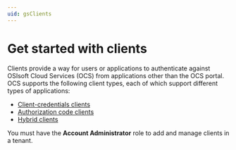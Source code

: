 ```yaml
---
uid: gsClients
---
```

# Get started with clients

Clients provide a way for users or applications to authenticate against OSIsoft Cloud Services (OCS) from applications other than the OCS portal. OCS supports the following client types, each of which support different types of applications:
- [Client-credentials clients](xref:gsClientCredentialsClients)
- [Authorization code clients](xref:gsAuthorizationCodeClients)
- [Hybrid clients](xref:gsHybridClients)

You must have the **Account Administrator** role to add and manage clients in a tenant.
